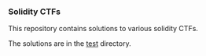 ### Solidity CTFs

This repository contains solutions to various solidity CTFs.

The solutions are in the [test](./test) directory.
